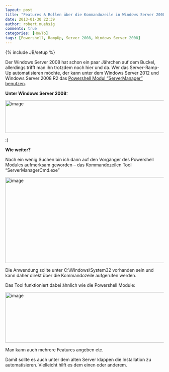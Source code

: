 ```yaml
---
layout: post
title: "Features & Rollen über die Kommandozeile in Windows Server 2008 installieren: ServerManagerCmd.exe"
date: 2013-01-30 22:39
author: robert.muehsig
comments: true
categories: [HowTo]
tags: [Powershell, RampUp, Server 2008, Windows Server 2008]
---
```

{% include JB/setup %}
<p>Der Windows Server 2008 hat schon ein paar Jährchen auf dem Buckel, allerdings trifft man ihn trotzdem noch hier und da. Wer das Server-Ramp-Up automatisieren möchte, der kann unter dem Windows Server 2012 und Windows Server 2008 R2 das <a href="http://technet.microsoft.com/en-us/library/ee662311.aspx">Powershell Modul “ServerManager” benutzen</a>. </p> <p><strong>Unter Windows Server 2008:</strong></p> <p><a href="{{BASE_PATH}}/assets/wp-images/image1747.png"><img title="image" style="border-top: 0px; border-right: 0px; border-bottom: 0px; border-left: 0px; display: inline" border="0" alt="image" src="{{BASE_PATH}}/assets/wp-images/image_thumb901.png" width="584" height="103"></a></p> <p>:(</p> <p><strong>Wie weiter?</strong></p> <p> Nach ein wenig Suchen bin ich dann auf den Vorgänger des Powershell Modules aufmerksam geworden – das Kommandozeilen Tool “ServerManagerCmd.exe” </p> <p><a href="{{BASE_PATH}}/assets/wp-images/image1748.png"><img title="image" style="border-top: 0px; border-right: 0px; border-bottom: 0px; border-left: 0px; display: inline" border="0" alt="image" src="{{BASE_PATH}}/assets/wp-images/image_thumb902.png" width="566" height="272"></a> </p> <p>Die Anwendung sollte unter C:\Windows\System32 vorhanden sein und kann daher direkt über die Kommandozeile aufgerufen werden. </p> <p>Das Tool funktioniert dabei ähnlich wie die Powershell Module:</p> <p><a href="{{BASE_PATH}}/assets/wp-images/image1749.png"><img title="image" style="border-top: 0px; border-right: 0px; border-bottom: 0px; border-left: 0px; display: inline" border="0" alt="image" src="{{BASE_PATH}}/assets/wp-images/image_thumb903.png" width="563" height="160"></a> </p> <p>Man kann auch mehrere Features angeben etc.</p> <p>Damit sollte es auch unter dem alten Server klappen die Installation zu automatisieren. Vielleicht hilft es dem einen oder anderem.</p>
